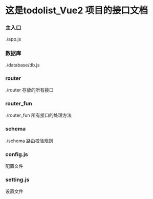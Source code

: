 # 这是todolist_Vue2 项目的接口文档

### 主入口
./app.js

### 数据库
./database/db.js

### router
./router 存放的所有接口

### router_fun
./router_fun 所有接口的处理方法

### schema
./schema 路由校验规则

### config.js
配置文件

### setting.js
设置文件
